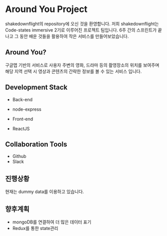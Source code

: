 # Around You Project

shakedownflight의 repository에 오신 것을 환영합니다.
저희 shakedownflight는 Code-states immersive 2기로 이루어진 프로젝트 팀입니다.
6주 간의 스프린트가 끝나고 그 동안 배운 것들을 활용하여 작은 서비스를 만들어보았습니다.

## Around You?

구글맵 기반의 서비스로 사용자 주변의 영화, 드라마 등의 촬영장소의 위치를 보여주며 해당 지역 선택 시 영상과 콘텐츠의 간략한 정보를 볼 수 있는 서비스 입니다.

## Development Stack

* Back-end
 * node-express

* Front-end
 * ReactJS

## Collaboration Tools

* Github
* Slack

## 진행상황

현재는 dummy data를 이용하고 있습니다.

## 향후계획

* mongoDB를 연결하여 더 많은 데이터 표기
* Redux를 통한 state관리